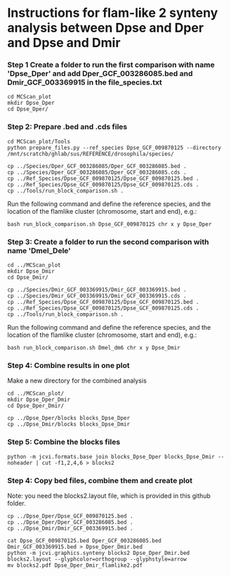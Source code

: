 # Instructions for flam-like 2 synteny analysis between Dpse and Dper and Dpse and Dmir

### Step 1 Create a folder to run the first comparison with name 'Dpse_Dper'  and add Dper_GCF_003286085.bed and Dmir_GCF_003369915 in the file_species.txt
```
cd MCScan_plot
mkdir Dpse_Dper
cd Dpse_Dper/
```
### Step 2: Prepare .bed and .cds files
```
cd MCScan_plot/Tools
python prepare_files.py --ref_species Dpse_GCF_009870125 --directory /mnt/scratchb/ghlab/sus/REFERENCE/drosophila/species/
```

```
cp ../Species/Dper_GCF_003286085/Dper_GCF_003286085.bed .
cp ../Species/Dper_GCF_003286085/Dper_GCF_003286085.cds .
cp ../Ref_Species/Dpse_GCF_009870125/Dpse_GCF_009870125.bed .
cp ../Ref_Species/Dpse_GCF_009870125/Dpse_GCF_009870125.cds .
cp ../Tools/run_block_comparison.sh .
```
Run the following command and define the reference species, and the location of the flamlike cluster (chromosome, start and end), e.g.:
```
bash run_block_comparison.sh Dpse_GCF_009870125 chr x y Dpse_Dper
```

### Step 3: Create a folder to run the second comparison with name 'Dmel_Dele'
```
cd ../MCScan_plot
mkdir Dpse_Dmir
cd Dpse_Dmir/
```
```
cp ../Species/Dmir_GCF_003369915/Dmir_GCF_003369915.bed .
cp ../Species/Dmir_GCF_003369915/Dmir_GCF_003369915.cds .
cp ../Ref_Species/Dpse_GCF_009870125/Dpse_GCF_009870125.bed .
cp ../Ref_Species/Dpse_GCF_009870125/Dpse_GCF_009870125.cds .
cp ../Tools/run_block_comparison.sh .
```
Run the following command and define the reference species, and the location of the flamlike cluster (chromosome, start and end), e.g.:
```
bash run_block_comparison.sh Dmel_dm6 chr x y Dpse_Dmir
```

### Step 4: Combine results in one plot
Make a new directory for the combined analysis
```
cd ../MCScan_plot/
mkdir Dpse_Dper_Dmir
cd Dpse_Dper_Dmir/
```
```
cp ../Dpse_Dper/blocks blocks_Dpse_Dper
cp ../Dpse_Dmir/blocks blocks_Dpse_Dmir

```

### Step 5: Combine the blocks files
```
python -m jcvi.formats.base join blocks_Dpse_Dper blocks_Dpse_Dmir --noheader | cut -f1,2,4,6 > blocks2
```

### Step 4: Copy bed files, combine them and create plot
Note: you need the blocks2.layout file, which is provided in this github folder.
```
cp ../Dpse_Dper/Dpse_GCF_009870125.bed .
cp ../Dpse_Dper/Dper_GCF_003286085.bed .
cp ../Dpse_Dmir/Dmir_GCF_003369915.bed .

cat Dpse_GCF_009870125.bed Dper_GCF_003286085.bed Dmir_GCF_003369915.bed > Dpse_Dper_Dmir.bed
python -m jcvi.graphics.synteny blocks2 Dpse_Dper_Dmir.bed blocks2.layout --glyphcolor=orthogroup --glyphstyle=arrow
mv blocks2.pdf Dpse_Dper_Dmir_flamlike2.pdf
```

